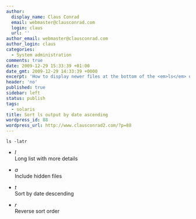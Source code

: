 ```yaml
---
author:
  display_name: Claus Conrad
  email: webmaster@clausconrad.com
  login: claus
  url: ''
author_email: webmaster@clausconrad.com
author_login: claus
categories:
  - System administration
comments: true
date: 2009-12-29 15:33:39 +01:00
date_gmt: 2009-12-29 14:33:39 +0000
excerpt: 'How to display newer files at the bottom of the <em>ls</em> output on Solaris 10:'
header: 'no'
published: true
sidebar: left
status: publish
tags:
  - solaris
title: Sort ls output by date ascending
wordpress_id: 88
wordpress_url: http://www.clausconrad2.com/?p=88
---
```

`ls -latr`

*   _l_  
    Long list with more details

*   _a_  
    Include hidden files
*   _t_  
    Sort by date descending
*   _r_  
    Reverse sort order
